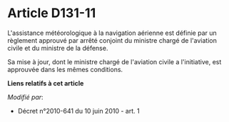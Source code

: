 # Article D131-11

L'assistance météorologique à la navigation aérienne est définie par un règlement approuvé par arrêté conjoint du ministre
chargé de l'aviation civile et du ministre de la défense.

Sa mise à jour, dont le ministre chargé de l'aviation civile a l'initiative, est approuvée dans les mêmes conditions.

**Liens relatifs à cet article**

_Modifié par_:

  - Décret n°2010-641 du 10 juin 2010 - art. 1
